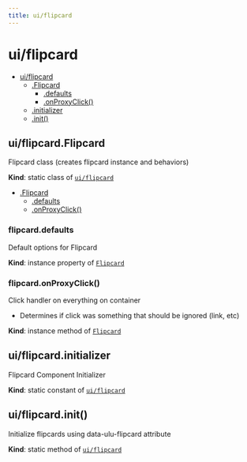 ```yaml
---
title: ui/flipcard
---
```


<a name="module_ui/flipcard"></a>

# ui/flipcard

* [ui/flipcard](#module_ui/flipcard)
    * [.Flipcard](#module_ui/flipcard.Flipcard)
        * [.defaults](#module_ui/flipcard.Flipcard+defaults)
        * [.onProxyClick()](#module_ui/flipcard.Flipcard+onProxyClick)
    * [.initializer](#module_ui/flipcard.initializer)
    * [.init()](#module_ui/flipcard.init)

<a name="module_ui/flipcard.Flipcard"></a>

## ui/flipcard.Flipcard
Flipcard class (creates flipcard instance and behaviors)

**Kind**: static class of [<code>ui/flipcard</code>](#module_ui/flipcard)  

* [.Flipcard](#module_ui/flipcard.Flipcard)
    * [.defaults](#module_ui/flipcard.Flipcard+defaults)
    * [.onProxyClick()](#module_ui/flipcard.Flipcard+onProxyClick)

<a name="module_ui/flipcard.Flipcard+defaults"></a>

### flipcard.defaults
Default options for Flipcard

**Kind**: instance property of [<code>Flipcard</code>](#module_ui/flipcard.Flipcard)  
<a name="module_ui/flipcard.Flipcard+onProxyClick"></a>

### flipcard.onProxyClick()
Click handler on everything on container
- Determines if click was something that should be ignored (link, etc)

**Kind**: instance method of [<code>Flipcard</code>](#module_ui/flipcard.Flipcard)  
<a name="module_ui/flipcard.initializer"></a>

## ui/flipcard.initializer
Flipcard Component Initializer

**Kind**: static constant of [<code>ui/flipcard</code>](#module_ui/flipcard)  
<a name="module_ui/flipcard.init"></a>

## ui/flipcard.init()
Initialize flipcards using data-ulu-flipcard attribute

**Kind**: static method of [<code>ui/flipcard</code>](#module_ui/flipcard)  

  